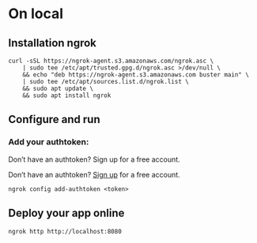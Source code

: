# On local

## Installation ngrok
```
curl -sSL https://ngrok-agent.s3.amazonaws.com/ngrok.asc \
	| sudo tee /etc/apt/trusted.gpg.d/ngrok.asc >/dev/null \
	&& echo "deb https://ngrok-agent.s3.amazonaws.com buster main" \
	| sudo tee /etc/apt/sources.list.d/ngrok.list \
	&& sudo apt update \
	&& sudo apt install ngrok
```
## Configure and run
### Add your authtoken:
Don’t have an authtoken? Sign up for a free account.

Don’t have an authtoken? [Sign up](https://dashboard.ngrok.com/get-started/setup/linux) for a free account.
```
ngrok config add-authtoken <token>
```
## Deploy your app online
```
ngrok http http://localhost:8080
```
